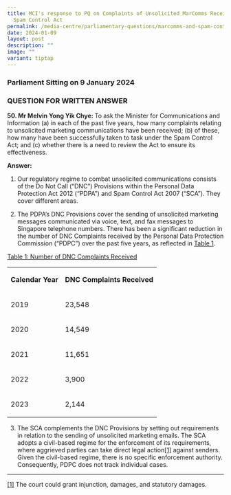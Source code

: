 ```yaml
---
title: MCI's response to PQ on Complaints of Unsolicited MarComms Received and
  Spam Control Act
permalink: /media-centre/parliamentary-questions/marcomms-and-spam-control-act/
date: 2024-01-09
layout: post
description: ""
image: ""
variant: tiptap
---
```

<h3>Parliament Sitting on 9 January 2024</h3><h3>QUESTION FOR WRITTEN ANSWER</h3><p><strong>50. Mr Melvin Yong Yik Chye: </strong>To ask the Minister for Communications and Information (a) in each of the past five years, how many complaints relating to unsolicited marketing communications have been received; (b) of these, how many have been successfully taken to task under the Spam Control Act; and (c) whether there is a need to review the Act to ensure its effectiveness.&nbsp;</p><p></p><p><strong>Answer:&nbsp;&nbsp;</strong></p><ol data-tight="true" class="tight"><li><p>Our regulatory regime to combat unsolicited communications consists of the Do Not Call (“DNC”) Provisions within the Personal Data Protection Act 2012 (“PDPA”) and Spam Control Act 2007 (“SCA”). They cover different areas.</p><p></p></li><li><p>The PDPA’s DNC Provisions cover the sending of unsolicited marketing messages communicated via voice, text, and fax messages to Singapore telephone numbers. There has been a significant reduction in the number of DNC Complaints received by the Personal Data Protection Commission (“PDPC”) over the past five years, as reflected in <u>Table 1</u>.</p></li></ol><p><u>Table 1: Number of DNC Complaints Received</u></p><table><tbody><tr><td rowspan="1" colspan="1"><p><strong>Calendar Year</strong></p></td><td rowspan="1" colspan="1"><p><strong>DNC Complaints Received</strong></p></td></tr><tr><td rowspan="1" colspan="1"><p>2019</p></td><td rowspan="1" colspan="1"><p>23,548</p></td></tr><tr><td rowspan="1" colspan="1"><p>2020</p></td><td rowspan="1" colspan="1"><p>14,549</p></td></tr><tr><td rowspan="1" colspan="1"><p>2021</p></td><td rowspan="1" colspan="1"><p>11,651</p></td></tr><tr><td rowspan="1" colspan="1"><p>2022</p></td><td rowspan="1" colspan="1"><p>3,900</p></td></tr><tr><td rowspan="1" colspan="1"><p>2023</p></td><td rowspan="1" colspan="1"><p>2,144</p></td></tr></tbody></table><p></p><ol start="3" data-tight="true" class="tight"><li><p>The SCA complements the DNC Provisions by setting out requirements in relation to the sending of unsolicited marketing emails. The SCA adopts a civil-based regime for the enforcement of its requirements, where aggrieved parties can take direct legal action<a href="#_ftn1" rel="noopener noreferrer nofollow" target="_blank">[1]</a> against senders. Given the civil-based regime, there is no specific enforcement authority. Consequently, PDPC does not track individual cases.</p></li></ol><p></p><hr><p><a href="#_ftnref1" rel="noopener noreferrer nofollow" target="_blank">[1]</a> The court could grant injunction, damages, and statutory damages.</p>